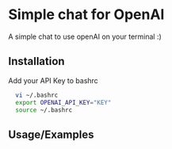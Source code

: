 # Simple chat for OpenAI

A simple chat to use openAI on your terminal :)



## Installation

Add your API Key to bashrc

```bash
  vi ~/.bashrc
  export OPENAI_API_KEY="KEY"
  source ~/.bashrc
```
    
## Usage/Examples

